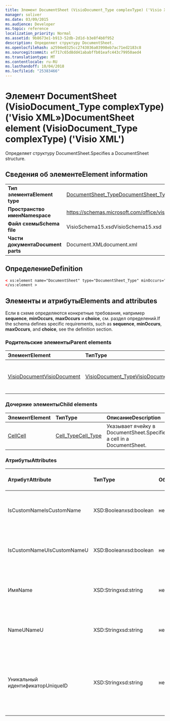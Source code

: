 ```yaml
---
title: Элемент DocumentSheet (VisioDocument_Type complexType) ('Visio XML»)
manager: soliver
ms.date: 03/09/2015
ms.audience: Developer
ms.topic: reference
localization_priority: Normal
ms.assetid: 9b8673e1-b913-52db-2d1d-b3e8f4b8f952
description: Определяет структуру DocumentSheet.
ms.openlocfilehash: a2594e0325cc2743036a03998eb7ac71ed2183c8
ms.sourcegitcommit: ef717c65d8dd41ababffb01eafc443c79950aed4
ms.translationtype: MT
ms.contentlocale: ru-RU
ms.lasthandoff: 10/04/2018
ms.locfileid: "25383466"
---
```

# <a name="documentsheet-element-visiodocumenttype-complextype-visio-xml"></a><span data-ttu-id="a7948-103">Элемент DocumentSheet (VisioDocument_Type complexType) ('Visio XML»)</span><span class="sxs-lookup"><span data-stu-id="a7948-103">DocumentSheet element (VisioDocument_Type complexType) ('Visio XML')</span></span>

<span data-ttu-id="a7948-104">Определяет структуру DocumentSheet.</span><span class="sxs-lookup"><span data-stu-id="a7948-104">Specifies a DocumentSheet structure.</span></span>
  
## <a name="element-information"></a><span data-ttu-id="a7948-105">Сведения об элементе</span><span class="sxs-lookup"><span data-stu-id="a7948-105">Element information</span></span>

|||
|:-----|:-----|
|<span data-ttu-id="a7948-106">**Тип элемента**</span><span class="sxs-lookup"><span data-stu-id="a7948-106">**Element type**</span></span> <br/> |[<span data-ttu-id="a7948-107">DocumentSheet_Type</span><span class="sxs-lookup"><span data-stu-id="a7948-107">DocumentSheet_Type</span></span>](documentsheet_type-complextypevisio-xml.md) <br/> |
|<span data-ttu-id="a7948-108">**Пространство имен**</span><span class="sxs-lookup"><span data-stu-id="a7948-108">**Namespace**</span></span> <br/> |https://schemas.microsoft.com/office/visio/2012/main  <br/> |
|<span data-ttu-id="a7948-109">**Файл схемы**</span><span class="sxs-lookup"><span data-stu-id="a7948-109">**Schema file**</span></span> <br/> |<span data-ttu-id="a7948-110">VisioSchema15.xsd</span><span class="sxs-lookup"><span data-stu-id="a7948-110">VisioSchema15.xsd</span></span>  <br/> |
|<span data-ttu-id="a7948-111">**Части документа**</span><span class="sxs-lookup"><span data-stu-id="a7948-111">**Document parts**</span></span> <br/> |<span data-ttu-id="a7948-112">Document.XML</span><span class="sxs-lookup"><span data-stu-id="a7948-112">document.xml</span></span>  <br/> |
   
## <a name="definition"></a><span data-ttu-id="a7948-113">Определение</span><span class="sxs-lookup"><span data-stu-id="a7948-113">Definition</span></span>

```XML
< xs:element name="DocumentSheet" type="DocumentSheet_Type" minOccurs="0" maxOccurs="1" >
</xs:element >
```

## <a name="elements-and-attributes"></a><span data-ttu-id="a7948-114">Элементы и атрибуты</span><span class="sxs-lookup"><span data-stu-id="a7948-114">Elements and attributes</span></span>

<span data-ttu-id="a7948-115">Если в схеме определяются конкретные требования, например **sequence**, **minOccurs**, **maxOccurs** и **choice**, см. раздел определений.</span><span class="sxs-lookup"><span data-stu-id="a7948-115">If the schema defines specific requirements, such as **sequence**, **minOccurs**, **maxOccurs**, and **choice**, see the definition section.</span></span> 
  
### <a name="parent-elements"></a><span data-ttu-id="a7948-116">Родительские элементы</span><span class="sxs-lookup"><span data-stu-id="a7948-116">Parent elements</span></span>

|<span data-ttu-id="a7948-117">**Элемент**</span><span class="sxs-lookup"><span data-stu-id="a7948-117">**Element**</span></span>|<span data-ttu-id="a7948-118">**Тип**</span><span class="sxs-lookup"><span data-stu-id="a7948-118">**Type**</span></span>|<span data-ttu-id="a7948-119">**Описание**</span><span class="sxs-lookup"><span data-stu-id="a7948-119">**Description**</span></span>|
|:-----|:-----|:-----|
|[<span data-ttu-id="a7948-120">VisioDocument</span><span class="sxs-lookup"><span data-stu-id="a7948-120">VisioDocument</span></span>](visiodocument-elementvisio-xml.md) <br/> |[<span data-ttu-id="a7948-121">VisioDocument_Type</span><span class="sxs-lookup"><span data-stu-id="a7948-121">VisioDocument_Type</span></span>](visiodocument_type-complextypevisio-xml.md) <br/> |<span data-ttu-id="a7948-122">Корневой элемент документа Microsoft Visio.</span><span class="sxs-lookup"><span data-stu-id="a7948-122">The root element of a Microsoft Visio document.</span></span>  <br/> |
   
### <a name="child-elements"></a><span data-ttu-id="a7948-123">Дочерние элементы</span><span class="sxs-lookup"><span data-stu-id="a7948-123">Child elements</span></span>

|<span data-ttu-id="a7948-124">**Элемент**</span><span class="sxs-lookup"><span data-stu-id="a7948-124">**Element**</span></span>|<span data-ttu-id="a7948-125">**Тип**</span><span class="sxs-lookup"><span data-stu-id="a7948-125">**Type**</span></span>|<span data-ttu-id="a7948-126">**Описание**</span><span class="sxs-lookup"><span data-stu-id="a7948-126">**Description**</span></span>|
|:-----|:-----|:-----|
|[<span data-ttu-id="a7948-127">Cell</span><span class="sxs-lookup"><span data-stu-id="a7948-127">Cell</span></span>](cell-elementvisio-xml.md) <br/> |[<span data-ttu-id="a7948-128">Cell_Type</span><span class="sxs-lookup"><span data-stu-id="a7948-128">Cell_Type</span></span>](cell_type-complextypevisio-xml.md) <br/> |<span data-ttu-id="a7948-129">Указывает ячейку в DocumentSheet.</span><span class="sxs-lookup"><span data-stu-id="a7948-129">Specifies a cell in a DocumentSheet.</span></span>  <br/> |
   
### <a name="attributes"></a><span data-ttu-id="a7948-130">Атрибуты</span><span class="sxs-lookup"><span data-stu-id="a7948-130">Attributes</span></span>

|<span data-ttu-id="a7948-131">**Атрибут**</span><span class="sxs-lookup"><span data-stu-id="a7948-131">**Attribute**</span></span>|<span data-ttu-id="a7948-132">**Тип**</span><span class="sxs-lookup"><span data-stu-id="a7948-132">**Type**</span></span>|<span data-ttu-id="a7948-133">**Обязательный**</span><span class="sxs-lookup"><span data-stu-id="a7948-133">**Required**</span></span>|<span data-ttu-id="a7948-134">**Описание**</span><span class="sxs-lookup"><span data-stu-id="a7948-134">**Description**</span></span>|<span data-ttu-id="a7948-135">**Возможные значения**</span><span class="sxs-lookup"><span data-stu-id="a7948-135">**Possible values**</span></span>|
|:-----|:-----|:-----|:-----|:-----|
|<span data-ttu-id="a7948-136">IsCustomName</span><span class="sxs-lookup"><span data-stu-id="a7948-136">IsCustomName</span></span>  <br/> |<span data-ttu-id="a7948-137">XSD:Boolean</span><span class="sxs-lookup"><span data-stu-id="a7948-137">xsd:boolean</span></span>  <br/> |<span data-ttu-id="a7948-138">необязательный</span><span class="sxs-lookup"><span data-stu-id="a7948-138">optional</span></span>  <br/> |<span data-ttu-id="a7948-139">Описание, настроен ли имя пользователя.</span><span class="sxs-lookup"><span data-stu-id="a7948-139">Describes whether the name has been customized by the user.</span></span>  <br/> |<span data-ttu-id="a7948-140">Значения типа xsd:Boolean.</span><span class="sxs-lookup"><span data-stu-id="a7948-140">Values of the xsd:Boolean type.</span></span>  <br/> |
|<span data-ttu-id="a7948-141">IsCustomNameU</span><span class="sxs-lookup"><span data-stu-id="a7948-141">IsCustomNameU</span></span>  <br/> |<span data-ttu-id="a7948-142">XSD:Boolean</span><span class="sxs-lookup"><span data-stu-id="a7948-142">xsd:boolean</span></span>  <br/> |<span data-ttu-id="a7948-143">необязательный</span><span class="sxs-lookup"><span data-stu-id="a7948-143">optional</span></span>  <br/> |<span data-ttu-id="a7948-144">Описание, настроен ли универсального имени пользователя.</span><span class="sxs-lookup"><span data-stu-id="a7948-144">Describes whether the universal name has been customized by the user.</span></span>  <br/> |<span data-ttu-id="a7948-145">Значения типа xsd:Boolean.</span><span class="sxs-lookup"><span data-stu-id="a7948-145">Values of the xsd:Boolean type.</span></span>  <br/> |
|<span data-ttu-id="a7948-146">Имя</span><span class="sxs-lookup"><span data-stu-id="a7948-146">Name</span></span>  <br/> |<span data-ttu-id="a7948-147">XSD:String</span><span class="sxs-lookup"><span data-stu-id="a7948-147">xsd:string</span></span>  <br/> |<span data-ttu-id="a7948-148">необязательный</span><span class="sxs-lookup"><span data-stu-id="a7948-148">optional</span></span>  <br/> |<span data-ttu-id="a7948-149">Задает имя зависит от языка DocumentSheet.</span><span class="sxs-lookup"><span data-stu-id="a7948-149">Specifies the language-dependent name of the DocumentSheet.</span></span>  <br/> |<span data-ttu-id="a7948-150">Значения типа xsd:string.</span><span class="sxs-lookup"><span data-stu-id="a7948-150">Values of the xsd:string type.</span></span>  <br/> |
|<span data-ttu-id="a7948-151">NameU</span><span class="sxs-lookup"><span data-stu-id="a7948-151">NameU</span></span>  <br/> |<span data-ttu-id="a7948-152">XSD:String</span><span class="sxs-lookup"><span data-stu-id="a7948-152">xsd:string</span></span>  <br/> |<span data-ttu-id="a7948-153">необязательный</span><span class="sxs-lookup"><span data-stu-id="a7948-153">optional</span></span>  <br/> |<span data-ttu-id="a7948-154">Задает имя зависящего от языка DocumentSheet.</span><span class="sxs-lookup"><span data-stu-id="a7948-154">Specifies the language- independent name of the DocumentSheet.</span></span>  <br/> |<span data-ttu-id="a7948-155">Значения типа xsd:string.</span><span class="sxs-lookup"><span data-stu-id="a7948-155">Values of the xsd:string type.</span></span>  <br/> |
|<span data-ttu-id="a7948-156">Уникальный идентификатор</span><span class="sxs-lookup"><span data-stu-id="a7948-156">UniqueID</span></span>  <br/> |<span data-ttu-id="a7948-157">XSD:String</span><span class="sxs-lookup"><span data-stu-id="a7948-157">xsd:string</span></span>  <br/> |<span data-ttu-id="a7948-158">необязательный</span><span class="sxs-lookup"><span data-stu-id="a7948-158">optional</span></span>  <br/> |<span data-ttu-id="a7948-159">Необязательный атрибут типа string.</span><span class="sxs-lookup"><span data-stu-id="a7948-159">Optional string.</span></span> <span data-ttu-id="a7948-160">GUID (глобальный уникальный идентификатор), идентифицирующий фигуры.</span><span class="sxs-lookup"><span data-stu-id="a7948-160">A GUID (globally unique identifier) identifying the shape.</span></span>  <br/> |<span data-ttu-id="a7948-161">Значения типа xsd:string.</span><span class="sxs-lookup"><span data-stu-id="a7948-161">Values of the xsd:string type.</span></span>  <br/> |
   

